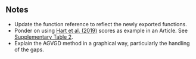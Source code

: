 ## Notes

- Update the function reference to reflect the newly exported functions.
- Ponder on using [Hart et al. (2019)](https://www.sciencedirect.com/science/article/pii/S109836002100085X) scores as example in an Article. See [Supplementary Table 2](https://ars.els-cdn.com/content/image/1-s2.0-S109836002100085X-mmc6.xls).
- Explain the AGVGD method in a graphical way, particularly the handling of the gaps.
